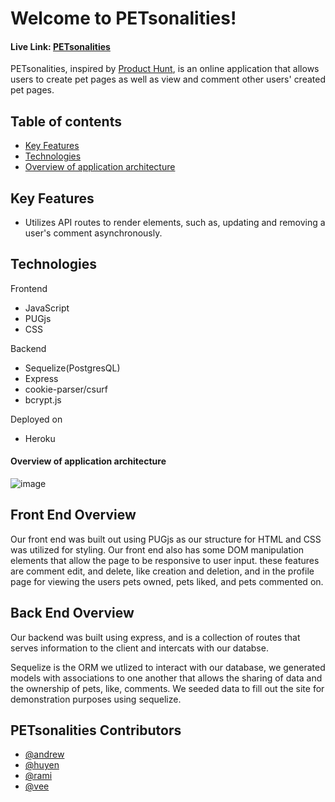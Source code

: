 # Welcome to PETsonalities!

#### Live Link: [PETsonalities](https://petsonalities.herokuapp.com/)

PETsonalities, inspired by [Product Hunt](https://www.producthunt.com/), is an online application that allows users to create pet pages as well as view and comment other users' created pet pages.

## Table of contents

- [Key Features](#Key-Features)
- [Technologies](#technologies)
- [Overview of application architecture](#overview-of-application-architecture)

## Key Features
* Utilizes API routes to render elements, such as, updating and removing a user's comment asynchronously. 

## Technologies
Frontend
* JavaScript
* PUGjs
* CSS

Backend
* Sequelize(PostgresQL)
* Express
* cookie-parser/csurf
* bcrypt.js

Deployed on
* Heroku


#### Overview of application architecture
![image](https://user-images.githubusercontent.com/40069890/159184193-5a1e7ace-d330-4f85-b5c5-b2f7994695b5.png)

## Front End Overview
Our front end was built out using PUGjs as our structure for HTML and CSS was utilized for styling. Our front end also has some DOM manipulation elements that allow the page to be responsive to user input. these features are comment edit, and delete, like creation and deletion, and in the profile page for viewing the users pets owned, pets liked, and pets commented on. 

## Back End Overview
Our backend was built using express, and is a collection of routes that serves information to the client and intercats with our databse. 

Sequelize is the ORM we utlized to interact with our database, we generated models with associations to one another that allows the sharing of data and the ownership of pets, like, comments. We seeded data to fill out the site for demonstration purposes using sequelize. 

## PETsonalities Contributors
* [@andrew](https://github.com/bandrewi)
* [@huyen](https://github.com/huyennguuyen)
* [@rami](https://github.com/rammartinez00)
* [@vee](https://github.com/vee-alianza)
